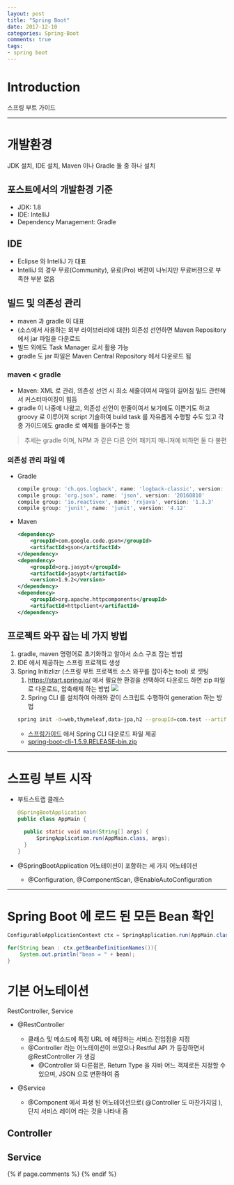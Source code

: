 ```yaml
---
layout: post
title: "Spring Boot"
date: 2017-12-10
categories: Spring-Boot
comments: true
tags:
- spring boot
---
```


# Introduction
스프링 부트 가이드

<!-- more -->

---

# 개발환경
JDK 설치, IDE 설치, Maven 이나 Gradle 둘 중 하나 설치

## 포스트에서의 개발환경 기준 
  - JDK: 1.8
  - IDE: IntelliJ
  - Dependency Management: Gradle

## IDE
- Eclipse 와 IntelliJ 가 대표
- IntelliJ 의 경우 무료(Community), 유료(Pro) 버젼이 나뉘지만 무료버젼으로 부족한 부분 없음

## 빌드 및 의존성 관리
- maven 과 gradle 이 대표
- (소스에서 사용하는 외부 라이브러리에 대한) 의존성 선언하면 Maven Repository 에서 jar 파일을 다운로드
- 빌드 외에도 Task Manager 로서 활용 가능
- gradle 도 jar 파일은 Maven Central Repository 에서 다운로드 됨

### maven < gradle
  - Maven: XML 로 관리, 의존성 선언 시 최소 세줄이여서 파일이 길어짐
           빌드 관련해서 커스터마이징이 힘듬
  - gradle 이 나중에 나왔고,
    의존성 선언이 한줄이여서 보기에도 이쁜기도 하고
    groovy 로 이루어져 script 기술하여 build task 를 자유롭게 수행할 수도 있고
    각종 가이드에도 gradle 로 예제를 들어주는 등
  > 추세는 gradle 이며, NPM 과 같은 다른 언어 패키지 매니져에 비하면 둘 다 불편

### 의존성 관리 파일 예
  - Gradle
    ```groovy
    compile group: 'ch.qos.logback', name: 'logback-classic', version: '1.1.8'
    compile group: 'org.json', name: 'json', version: '20160810'
    compile group: 'io.reactivex', name: 'rxjava', version: '1.3.3'
    compile group: 'junit', name: 'junit', version: '4.12'
    ```

  - Maven

    ```xml
    <dependency>
        <groupId>com.google.code.gson</groupId>
        <artifactId>gson</artifactId>
    </dependency>
    <dependency>
        <groupId>org.jasypt</groupId>
        <artifactId>jasypt</artifactId>
        <version>1.9.2</version>
    </dependency>
    <dependency>
        <groupId>org.apache.httpcomponents</groupId>
        <artifactId>httpclient</artifactId>
    </dependency>
    ```

## 프로젝트 와꾸 잡는 네 가지 방법
1. gradle, maven 명령어로 초기화하고 알아서 소스 구조 잡는 방법
1. IDE 에서 제공하는 스프링 프로젝트 생성
1. Spring Initizlizr (스프링 부트 프로젝트 소스 와꾸를 잡아주는 tool) 로 셋팅
   1. https://start.spring.io/ 에서 필요한 환경을 선택하여 다운로드 하면 zip 파일로 다운로드, 압축해제 하는 방법
      ![](http://muguliebe.github.io/assets/images/blog/spring/springInitializr.jpg)
   1. Spring CLI 를 설치하여 아래와 같이 스크립트 수행하여 generation 하는 방법
   ```bash
   spring init -d=web,thymeleaf,data-jpa,h2 --groupId=com.test --artifactId=st-spring --name="AppMain" --package-name=com.test --description="Spring Boot Study" --build gradle st-spring
   ```
   - [스프링가이드](https://docs.spring.io/spring-boot/docs/current/reference/html/getting-started-installing-spring-boot.html) 에서 Spring CLI 다운로드 파일 제공
   - [spring-boot-cli-1.5.9.RELEASE-bin.zip](https://repo.spring.io/release/org/springframework/boot/spring-boot-cli/1.5.9.RELEASE/spring-boot-cli-1.5.9.RELEASE-bin.zip)

---

# 스프링 부트 시작
- 부트스트랩 클래스
  ```java
  @SpringBootApplication
  public class AppMain {

  	public static void main(String[] args) {
  		SpringApplication.run(AppMain.class, args);
  	}
  }
  ```

- @SpringBootApplication 어노테이션이 포함하는 세 가지 어노테이션
  - @Configuration, @ComponentScan, @EnableAutoConfiguration

---

# Spring Boot 에 로드 된 모든 Bean 확인
  ```java
  ConfigurableApplicationContext ctx = SpringApplication.run(AppMain.class, args);

  for(String bean : ctx.getBeanDefinitionNames()){
      System.out.println("bean = " + bean);
  }
  ```

# 기본 어노테이션
RestController, Service
- @RestController
  - 클래스 및 메소드에 특정 URL 에 해당하는 서비스 진입점을 지정
  - @Controller 라는 어노테이션이 쓰였으나 Restful API 가 등장하면서 @RestController 가 생김
    - @Controller 와 다른점은, Return Type 을 자바 어느 객체로든 지정할 수 있으며, JSON 으로 변환하여 줌

- @Service
  - @Component 에서 파생 된 어노테이션으로( @Controller 도 마찬가지임 ), 단지 서비스 레이어 라는 것을 나타내 줌 

## Controller

## Service


{% if page.comments %}
{% endif %}
